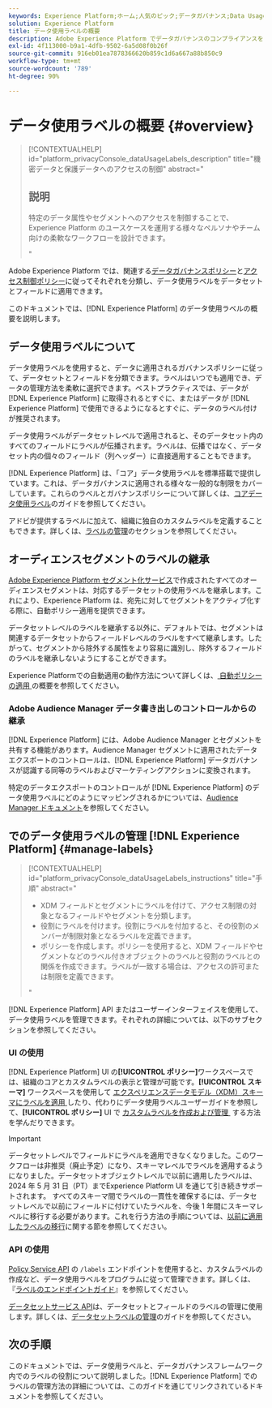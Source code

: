 ```yaml
---
keywords: Experience Platform;ホーム;人気のピック;データガバナンス;Data Usage Label API;Policy Service API;データ使用ラベルの概要
solution: Experience Platform
title: データ使用ラベルの概要
description: Adobe Experience Platform でデータガバナンスのコンプライアンスを適用するために、データ使用ラベルを使用する方法について説明します。
exl-id: 4f113000-b9a1-4dfb-9502-6a5d08f0b26f
source-git-commit: 916eb01ea7878366620b859c1d6a667a88b850c9
workflow-type: tm+mt
source-wordcount: '789'
ht-degree: 90%

---
```


# データ使用ラベルの概要 {#overview}

>[!CONTEXTUALHELP]
>id="platform_privacyConsole_dataUsageLabels_description"
>title="機密データと保護データへのアクセスの制御"
>abstract="<h2>説明</h2><p>特定のデータ属性やセグメントへのアクセスを制御することで、Experience Platform のユースケースを運用する様々なペルソナやチーム向けの柔軟なワークフローを設計できます。</p>"

Adobe Experience Platform では、関連する[データガバナンスポリシー](../policies/overview.md)と[アクセス制御ポリシー](../../access-control/abac/ui/policies.md)に従ってそれぞれを分類し、データ使用ラベルをデータセットとフィールドに適用できます。

このドキュメントでは、[!DNL Experience Platform] のデータ使用ラベルの概要を説明します。

## データ使用ラベルについて

データ使用ラベルを使用すると、データに適用されるガバナンスポリシーに従って、データセットとフィールドを分類できます。ラベルはいつでも適用でき、データの管理方法を柔軟に選択できます。ベストプラクティスでは、データが [!DNL Experience Platform] に取得されるとすぐに、またはデータが [!DNL Experience Platform] で使用できるようになるとすぐに、データのラベル付けが推奨されます。

データ使用ラベルがデータセットレベルで適用されると、そのデータセット内のすべてのフィールドにラベルが伝播されます。ラベルは、伝播ではなく、データセット内の個々のフィールド（列ヘッダー）に直接適用することもできます。

[!DNL Experience Platform] は、「コア」データ使用ラベルを標準搭載で提供しています。これは、データガバナンスに適用される様々な一般的な制限をカバーしています。これらのラベルとガバナンスポリシーについて詳しくは、[コアデータ使用ラベル](reference.md)のガイドを参照してください。

アドビが提供するラベルに加えて、組織に独自のカスタムラベルを定義することもできます。詳しくは、[ラベルの管理](#manage-labels)のセクションを参照してください。

## オーディエンスセグメントのラベルの継承

[Adobe Experience Platform セグメント化サービス](../../segmentation/home.md)で作成されたすべてのオーディエンスセグメントは、対応するデータセットの使用ラベルを継承します。これにより、Experience Platform は、宛先に対してセグメントをアクティブ化する際に、自動ポリシー適用を提供できます。

データセットレベルのラベルを継承する以外に、デフォルトでは、セグメントは関連するデータセットからフィールドレベルのラベルをすべて継承します。したがって、セグメントから除外する属性をより容易に識別し、除外するフィールドのラベルを継承しないようにすることができます。

Experience Platformでの自動適用の動作方法について詳しくは、[&#x200B; 自動ポリシーの適用 &#x200B;](../enforcement/auto-enforcement.md) の概要を参照してください。

### Adobe Audience Manager データ書き出しのコントロールからの継承

[!DNL Experience Platform] には、Adobe Audience Manager とセグメントを共有する機能があります。Audience Manager セグメントに適用されたデータエクスポートのコントロールは、[!DNL Experience Platform] データガバナンスが認識する同等のラベルおよびマーケティングアクションに変換されます。

特定のデータエクスポートのコントロールが [!DNL Experience Platform] のデータ使用ラベルにどのようにマッピングされるかについては、[Audience Manager ドキュメント](https://experienceleague.adobe.com/docs/audience-manager/user-guide/implementation-integration-guides/integration-experience-platform/aam-aep-audience-sharing.html?lang=ja#aam-data-export-control-in-aep)を参照してください。

## でのデータ使用ラベルの管理 [!DNL Experience Platform] {#manage-labels}

>[!CONTEXTUALHELP]
>id="platform_privacyConsole_dataUsageLabels_instructions"
>title="手順"
>abstract="<ul><li>XDM フィールドとセグメントにラベルを付けて、アクセス制限の対象となるフィールドやセグメントを分類します。</li><li>役割にラベルを付けます。役割にラベルを付加すると、その役割のメンバーが制限対象となるラベルを定義できます。</li><li>ポリシーを作成します。ポリシーを使用すると、XDM フィールドやセグメントなどのラベル付きオブジェクトのラベルと役割のラベルとの関係を作成できます。ラベルが一致する場合は、アクセスの許可または制限を定義できます。</li></ul>"

[!DNL Experience Platform] API またはユーザーインターフェイスを使用して、データ使用ラベルを管理できます。それぞれの詳細については、以下のサブセクションを参照してください。

### UI の使用

[!DNL Experience Platform] UI の&#x200B;**[!UICONTROL ポリシー]**&#x200B;ワークスペースでは、組織のコアとカスタムラベルの表示と管理が可能です。**[!UICONTROL スキーマ]** ワークスペースを使用して [&#x200B; エクスペリエンスデータモデル（XDM）スキーマにラベルを適用 &#x200B;](../../xdm/tutorials/labels.md) したり、代わりにデータ使用ラベルユーザーガイドを参照して、**[!UICONTROL ポリシー]** UI で [&#x200B; カスタムラベルを作成および管理 &#x200B;](./user-guide.md) する方法を学んだりできます。

>[!IMPORTANT]
>
>データセットレベルでフィールドにラベルを適用できなくなりました。このワークフローは非推奨（廃止予定）になり、スキーマレベルでラベルを適用するようになりました。データセットオブジェクトレベルで以前に適用したラベルは、2024 年 5 月 31 日（PT）までExperience Platform UI を通じて引き続きサポートされます。 すべてのスキーマ間でラベルの一貫性を確保するには、データセットレベルで以前にフィールドに付けていたラベルを、今後 1 年間にスキーマレベルに移行する必要があります。これを行う方法の手順については、[以前に適用したラベルの移行](../e2e.md#migrate-labels)に関する節を参照してください。

### API の使用

[Policy Service API](https://www.adobe.io/experience-platform-apis/references/policy-service/) の `/labels` エンドポイントを使用すると、カスタムラベルの作成など、データ使用ラベルをプログラムに従って管理できます。詳しくは、『[ラベルのエンドポイントガイド](../api/labels.md)』を参照してください。

[データセットサービス API &#x200B;](https://www.adobe.io/experience-platform-apis/references/dataset-service/)は、データセットとフィールドのラベルの管理に使用します。詳しくは、[データセットラベルの管理](./dataset-api.md)のガイドを参照してください。

## 次の手順

このドキュメントでは、データ使用ラベルと、データガバナンスフレームワーク内でのラベルの役割について説明しました。[!DNL Experience Platform] でのラベルの管理方法の詳細については、このガイドを通じてリンクされているドキュメントを参照してください。
